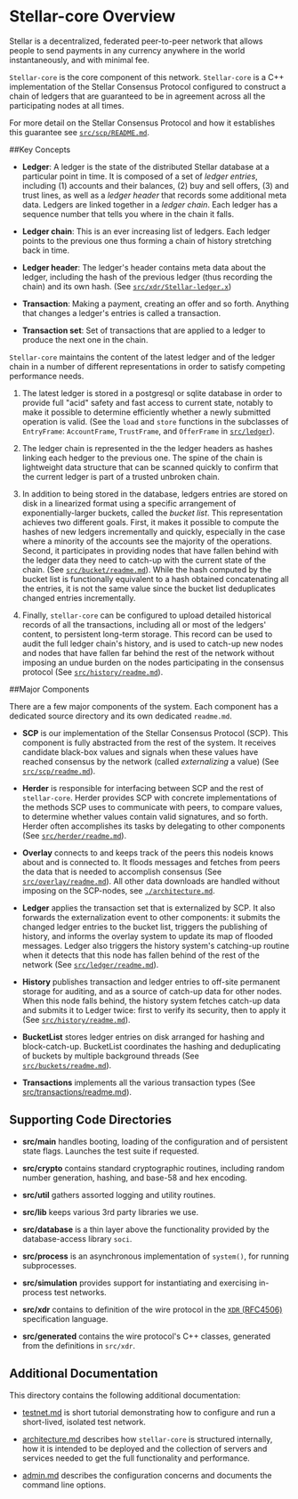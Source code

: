 # Stellar-core Overview

Stellar is a decentralized, federated peer-to-peer network that allows people to
send payments in any currency anywhere in the world instantaneously, and with
minimal fee.

`Stellar-core` is the core component of this network. `Stellar-core` is a C++
implementation of the Stellar Consensus Protocol configured to construct a chain
of ledgers that are guaranteed to be in agreement across all the participating 
nodes at all times.

For more detail on the Stellar Consensus Protocol and how it establishes this
guarantee see [`src/scp/README.md`](../src/scp/readme.md). 

##Key Concepts

- **Ledger**: A ledger is the state of the distributed Stellar database at a 
  particular point in time. It is composed of a set of _ledger entries_, 
  including (1) accounts and their balances, (2) buy and sell offers, (3) and 
  trust lines, as well as a _ledger header_ that records some additional meta 
  data. Ledgers are linked together in a _ledger chain_. Each ledger has a 
  sequence number that tells you where in the chain it falls.

- **Ledger chain**: This is an ever increasing list of ledgers. Each ledger
  points to the previous one thus forming a chain of history stretching back in
  time.

- **Ledger header**: The ledger's header contains meta data about the ledger,
  including the hash of the previous ledger (thus recording the chain) and its 
  own hash. (See [`src/xdr/Stellar-ledger.x`](../src/xdr/Stellar-ledger.x))

- **Transaction**: Making a payment, creating an offer and so forth. Anything
  that changes a ledger's entries is called a transaction.

- **Transaction set**: Set of transactions that are applied to a ledger to
  produce the next one in the chain.


`Stellar-core` maintains the content of the latest ledger and of the ledger
chain in a number of different representations in order to satisfy competing
performance needs.

 1. The latest ledger is stored in a postgresql or sqlite database in order to
    provide full "acid" safety and fast access to current state, notably to make
    it possible to determine efficiently whether a newly submitted operation is
    valid. (See the `load` and `store` functions in the subclasses of
    `EntryFrame`: `AccountFrame`, `TrustFrame`, and `OfferFrame` in
    [`src/ledger`](../src/ledger)).

 2. The ledger chain is represented in the the ledger headers as hashes linking
    each hedger to the previous one. The spine of the chain is lightweight data
    structure that can be scanned quickly to confirm that the current ledger is
    part of a trusted unbroken chain.

 3. In addition to being stored in the database, ledgers entries are stored on
    disk in a linearized format using a specific arrangement of
    exponentially-larger buckets, called the _bucket list_. This representation
    achieves two different goals. First, it makes it possible to compute the
    hashes of new ledgers incrementally and quickly, especially in the case
    where a minority of the accounts see the majority of the operations. Second,
    it participates in providing nodes that have fallen behind with the ledger
    data they need to catch-up with the current state of the chain. (See
    [`src/bucket/readme.md`](../src/bucket/readme.md)). While the hash computed 
	by the bucket list is functionally equivalent to a hash obtained 
	concatenating all the entries, it is not the same value since the bucket 
	list deduplicates changed entries incrementally.

 4. Finally, `stellar-core` can be configured to upload detailed historical
    records of all the transactions, including all or most of the ledgers'
    content, to persistent long-term storage. This record can be used to audit
    the full ledger chain's history, and is used to catch-up new nodes and nodes
    that have fallen far behind the rest of the network without imposing an
    undue burden on the nodes participating in the consensus protocol (See
    [`src/history/readme.md`](../src/history/readme.md)).


##Major Components

There are a few major components of the system. Each component has a dedicated
source directory and its own dedicated `readme.md`.


* **SCP** is our implementation of the Stellar Consensus Protocol (SCP). This
  component is fully abstracted from the rest of the system. It receives
  candidate black-box values and signals when these values have reached
  consensus by the network (called _externalizing_ a value) (See
  [`src/scp/readme.md`](../src/scp/readme.md)).

* **Herder** is responsible for interfacing between SCP and the rest of
  `stellar-core`. Herder provides SCP with concrete implementations of the
  methods SCP uses to communicate with peers, to compare values, to determine
  whether values contain valid signatures, and so forth. Herder often 
  accomplishes its tasks by delegating to other components 
  (See [`src/herder/readme.md`](../src/herder/readme.md)).

* **Overlay** connects to and keeps track of the peers this nodeis knows
  about and is connected to. It floods messages and fetches from peers the data
  that is needed to accomplish consensus (See 
  [`src/overlay/readme.md`](../src/overlay/readme.md)). All
  other data downloads are handled without imposing on the SCP-nodes, see 
  [`./architecture.md`](/docs/architecture.md).
  
* **Ledger** applies the transaction set that is externalized by SCP. It also
  forwards the externalization event to other components: it submits the changed
  ledger entries to the bucket list, triggers the publishing of history, and
  informs the overlay system to update its map of flooded messages. Ledger also
  triggers the history system's catching-up routine when it detects that this
  node has fallen behind of the rest of the network (See
  [`src/ledger/readme.md`](../src/ledger/readme.md)).

* **History** publishes transaction and ledger entries to off-site permanent
  storage for auditing, and as a source of catch-up data for other nodes. When
  this node falls behind, the history system fetches catch-up data and submits
  it to Ledger twice: first to verify its security, then to apply it (See
  [`src/history/readme.md`](../src/history/readme.md)).

* **BucketList** stores ledger entries on disk arranged for hashing and
  block-catch-up. BucketList coordinates the hashing and deduplicating of
  buckets by multiple background threads 
  (See [`src/buckets/readme.md`](../src/buckets/readme.md)).

* **Transactions** implements all the various transaction types (See
  [src/transactions/readme.md](../src/transactions/readme.md)).


## Supporting Code Directories

* **src/main** handles booting, loading of the configuration and of persistent 
  state flags. Launches the test suite if requested.

* **src/crypto** contains standard cryptographic routines, including random 
  number generation, hashing, and base-58 and hex encoding.

* **src/util** gathers assorted logging and utility routines.

* **src/lib** keeps various 3rd party libraries we use.

* **src/database** is a thin layer above the functionality provided by the
  database-access library `soci`.
  
* **src/process** is an asynchronous implementation of `system()`, for running
  subprocesses.

* **src/simulation** provides support for instantiating and exercising 
  in-process test networks.

* **src/xdr** contains to definition of the wire protocol in the [`XDR`
    (RFC4506)](https://tools.ietf.org/html/rfc4506.html) specification language.

* **src/generated** contains the wire protocol's C++ classes, generated from 
  the definitions in `src/xdr`.


## Additional Documentation

This directory contains the following additional documentation:

* [testnet.md](/docs/testnet.md) is short tutorial demonstrating how to 
  configure and run a short-lived, isolated test network.

* [architecture.md](/docs/architecture.md) describes how `stellar-core` is
  structured internally, how it is intended to be deployed and the collection of
  servers and services needed to get the full functionality and performance.

* [admin.md](/docs/admin.md) describes the configuration concerns and documents 
  the command line options.


